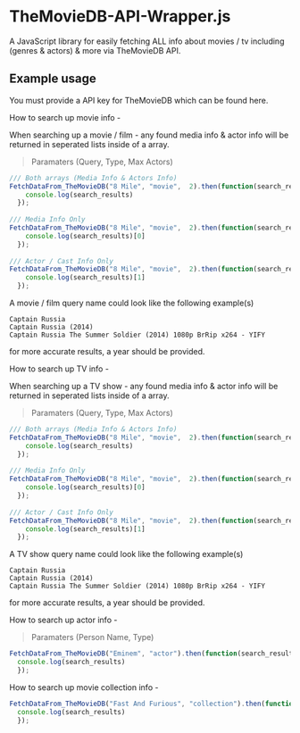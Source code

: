 # TheMovieDB-API-Wrapper.js
A JavaScript library for easily fetching ALL info about movies / tv including (genres & actors) & more via TheMovieDB API. 


## Example usage

You must provide a API key for TheMovieDB which can be found here.




How to search up movie info - 

When searching up a movie / film - any found media info & actor info  will be returned in seperated lists inside of a array. 


> Paramaters (Query, Type, Max Actors)


```js
/// Both arrays (Media Info & Actors Info)
FetchDataFrom_TheMovieDB("8 Mile", "movie",  2).then(function(search_results) {
    console.log(search_results)
  });
  
/// Media Info Only
FetchDataFrom_TheMovieDB("8 Mile", "movie",  2).then(function(search_results) {
    console.log(search_results)[0]
  });  
  
/// Actor / Cast Info Only
FetchDataFrom_TheMovieDB("8 Mile", "movie",  2).then(function(search_results) {
    console.log(search_results)[1]
  });    
```


A movie / film query name could look like the following example(s)

   
    Captain Russia
    Captain Russia (2014)
    Captain Russia The Summer Soldier (2014) 1080p BrRip x264 - YIFY
    
for more accurate results, a year should be provided. 



How to search up TV info - 



When searching up a TV show - any found media info & actor info will be returned in seperated lists inside of a array. 


> Paramaters (Query, Type, Max Actors)


```js
/// Both arrays (Media Info & Actors Info)
FetchDataFrom_TheMovieDB("8 Mile", "movie",  2).then(function(search_results) {
    console.log(search_results)
  });
  
/// Media Info Only
FetchDataFrom_TheMovieDB("8 Mile", "movie",  2).then(function(search_results) {
    console.log(search_results)[0]
  });  
  
/// Actor / Cast Info Only
FetchDataFrom_TheMovieDB("8 Mile", "movie",  2).then(function(search_results) {
    console.log(search_results)[1]
  });    
```

A TV show query name could look like the following example(s)

   
    Captain Russia
    Captain Russia (2014)
    Captain Russia The Summer Soldier (2014) 1080p BrRip x264 - YIFY
    
for more accurate results, a year should be provided. 


How to search up actor info -


> Paramaters (Person Name, Type)

```js
FetchDataFrom_TheMovieDB("Eminem", "actor").then(function(search_results) {
  console.log(search_results)
  });
```




How to search up movie collection info - 



```js
FetchDataFrom_TheMovieDB("Fast And Furious", "collection").then(function(search_results) {
  console.log(search_results)
  });
```

